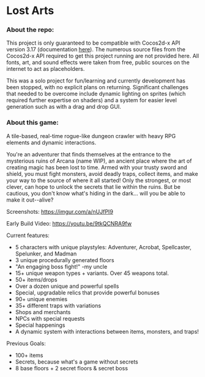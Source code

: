# Lost Arts

### About the repo:

This project is only guaranteed to be compatible with Cocos2d-x API version 3.17 (documentation [here](https://docs.cocos2d-x.org/api-ref/cplusplus/v3x/index.html)).
The numerous source files from the Cocos2d-x API required to get this project running are not provided here.
All fonts, art, and sound effects were taken from free, public sources on the internet to act as placeholders.

This was a solo project for fun/learning and currently development has been stopped, with no explicit plans on returning. Significant challenges that needed to be overcome include dynamic lighting on sprites (which required further expertise on shaders) and a system for easier level generation such as with a drag and drop GUI.


### About this game:
A tile-based, real-time rogue-like dungeon crawler with heavy RPG elements and dynamic interactions.

You're an adventurer that finds themselves at the entrance to the mysterious ruins of Arcana (name WIP), an ancient place where the art of creating magic has been lost to time. Armed with your trusty sword and shield, you must fight monsters, avoid deadly traps, collect items, and make your way to the source of where it all started! Only the strongest, or most clever, can hope to unlock the secrets that lie within the ruins. But be cautious, you don't know what's hiding in the dark... will you be able to make it out--alive?

Screenshots:
https://imgur.com/a/nUJfPI9

Early Build Video:
https://youtu.be/9tkQCNRA9fw

Current features:
- 5 characters with unique playstyles: Adventurer, Acrobat, Spellcaster, Spelunker, and Madman
- 3 unique procedurally generated floors
- "An engaging boss fight!" -my uncle
- 15+ unique weapon types + variants. Over 45 weapons total.
- 50+ items/drops
- Over a dozen unique and powerful spells
- Special, upgradable relics that provide powerful bonuses
- 90+ unique enemies
- 35+ different traps with variations
- Shops and merchants
- NPCs with special requests
- Special happenings
- A dynamic system with interactions between items, monsters, and traps!

Previous Goals:
- 100+ items
- Secrets, because what's a game without secrets
- 8 base floors + 2 secret floors & secret boss
